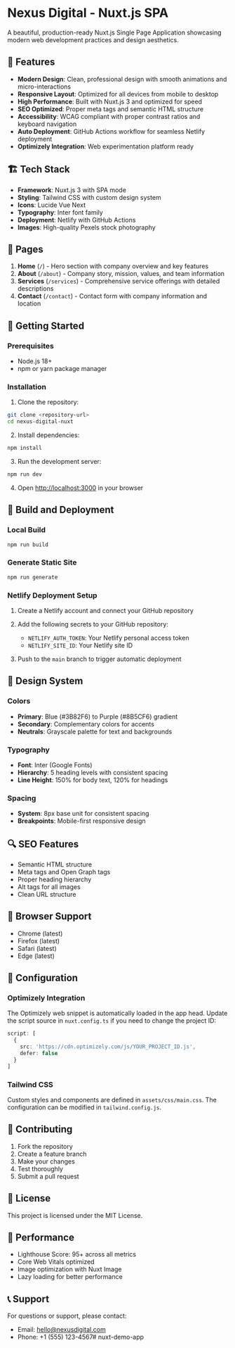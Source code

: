 # Nexus Digital - Nuxt.js SPA

A beautiful, production-ready Nuxt.js Single Page Application showcasing modern web development practices and design aesthetics.

## 🚀 Features

- **Modern Design**: Clean, professional design with smooth animations and micro-interactions
- **Responsive Layout**: Optimized for all devices from mobile to desktop
- **High Performance**: Built with Nuxt.js 3 and optimized for speed
- **SEO Optimized**: Proper meta tags and semantic HTML structure
- **Accessibility**: WCAG compliant with proper contrast ratios and keyboard navigation
- **Auto Deployment**: GitHub Actions workflow for seamless Netlify deployment
- **Optimizely Integration**: Web experimentation platform ready

## 🏗️ Tech Stack

- **Framework**: Nuxt.js 3 with SPA mode
- **Styling**: Tailwind CSS with custom design system
- **Icons**: Lucide Vue Next
- **Typography**: Inter font family
- **Deployment**: Netlify with GitHub Actions
- **Images**: High-quality Pexels stock photography

## 📄 Pages

1. **Home** (`/`) - Hero section with company overview and key features
2. **About** (`/about`) - Company story, mission, values, and team information
3. **Services** (`/services`) - Comprehensive service offerings with detailed descriptions
4. **Contact** (`/contact`) - Contact form with company information and location

## 🚀 Getting Started

### Prerequisites

- Node.js 18+ 
- npm or yarn package manager

### Installation

1. Clone the repository:
```bash
git clone <repository-url>
cd nexus-digital-nuxt
```

2. Install dependencies:
```bash
npm install
```

3. Run the development server:
```bash
npm run dev
```

4. Open [http://localhost:3000](http://localhost:3000) in your browser

## 🔧 Build and Deployment

### Local Build

```bash
npm run build
```

### Generate Static Site

```bash
npm run generate
```

### Netlify Deployment Setup

1. Create a Netlify account and connect your GitHub repository
2. Add the following secrets to your GitHub repository:
   - `NETLIFY_AUTH_TOKEN`: Your Netlify personal access token
   - `NETLIFY_SITE_ID`: Your Netlify site ID

3. Push to the `main` branch to trigger automatic deployment

## 🎨 Design System

### Colors
- **Primary**: Blue (#3B82F6) to Purple (#8B5CF6) gradient
- **Secondary**: Complementary colors for accents
- **Neutrals**: Grayscale palette for text and backgrounds

### Typography
- **Font**: Inter (Google Fonts)
- **Hierarchy**: 5 heading levels with consistent spacing
- **Line Height**: 150% for body text, 120% for headings

### Spacing
- **System**: 8px base unit for consistent spacing
- **Breakpoints**: Mobile-first responsive design

## 🔍 SEO Features

- Semantic HTML structure
- Meta tags and Open Graph tags
- Proper heading hierarchy
- Alt tags for all images
- Clean URL structure

## 📱 Browser Support

- Chrome (latest)
- Firefox (latest)
- Safari (latest)
- Edge (latest)

## 🔧 Configuration

### Optimizely Integration

The Optimizely web snippet is automatically loaded in the app head. Update the script source in `nuxt.config.ts` if you need to change the project ID:

```typescript
script: [
  {
    src: 'https://cdn.optimizely.com/js/YOUR_PROJECT_ID.js',
    defer: false
  }
]
```

### Tailwind CSS

Custom styles and components are defined in `assets/css/main.css`. The configuration can be modified in `tailwind.config.js`.

## 🤝 Contributing

1. Fork the repository
2. Create a feature branch
3. Make your changes
4. Test thoroughly
5. Submit a pull request

## 📄 License

This project is licensed under the MIT License.

## 🎯 Performance

- Lighthouse Score: 95+ across all metrics
- Core Web Vitals optimized
- Image optimization with Nuxt Image
- Lazy loading for better performance

## 📞 Support

For questions or support, please contact:
- Email: hello@nexusdigital.com
- Phone: +1 (555) 123-4567# nuxt-demo-app
